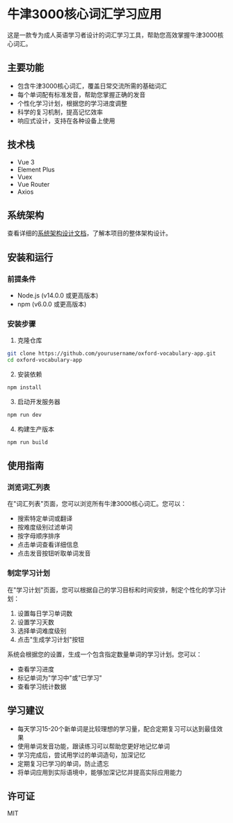 # 牛津3000核心词汇学习应用

这是一款专为成人英语学习者设计的词汇学习工具，帮助您高效掌握牛津3000核心词汇。

## 主要功能

- 包含牛津3000核心词汇，覆盖日常交流所需的基础词汇
- 每个单词配有标准发音，帮助您掌握正确的发音
- 个性化学习计划，根据您的学习进度调整
- 科学的复习机制，提高记忆效率
- 响应式设计，支持在各种设备上使用

## 技术栈

- Vue 3
- Element Plus
- Vuex
- Vue Router
- Axios

## 系统架构

查看详细的[系统架构设计文档](docs/architecture.md)，了解本项目的整体架构设计。

## 安装和运行

### 前提条件

- Node.js (v14.0.0 或更高版本)
- npm (v6.0.0 或更高版本)

### 安装步骤

1. 克隆仓库

```bash
git clone https://github.com/yourusername/oxford-vocabulary-app.git
cd oxford-vocabulary-app
```

2. 安装依赖

```bash
npm install
```

3. 启动开发服务器

```bash
npm run dev
```

4. 构建生产版本

```bash
npm run build
```

## 使用指南

### 浏览词汇列表

在"词汇列表"页面，您可以浏览所有牛津3000核心词汇。您可以：

- 搜索特定单词或翻译
- 按难度级别过滤单词
- 按字母顺序排序
- 点击单词查看详细信息
- 点击发音按钮听取单词发音

### 制定学习计划

在"学习计划"页面，您可以根据自己的学习目标和时间安排，制定个性化的学习计划：

1. 设置每日学习单词数
2. 设置学习天数
3. 选择单词难度级别
4. 点击"生成学习计划"按钮

系统会根据您的设置，生成一个包含指定数量单词的学习计划。您可以：

- 查看学习进度
- 标记单词为"学习中"或"已学习"
- 查看学习统计数据

## 学习建议

- 每天学习15-20个新单词是比较理想的学习量，配合定期复习可以达到最佳效果
- 使用单词发音功能，跟读练习可以帮助您更好地记忆单词
- 学习完成后，尝试用学过的单词造句，加深记忆
- 定期复习已学习的单词，防止遗忘
- 将单词应用到实际语境中，能够加深记忆并提高实际应用能力

## 许可证

MIT
